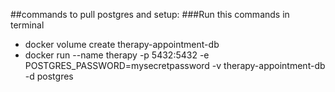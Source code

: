 
##commands to pull postgres and setup:
###Run this commands in terminal


 - docker volume create therapy-appointment-db
 - docker run --name therapy -p 5432:5432 -e POSTGRES_PASSWORD=mysecretpassword -v therapy-appointment-db -d postgres
